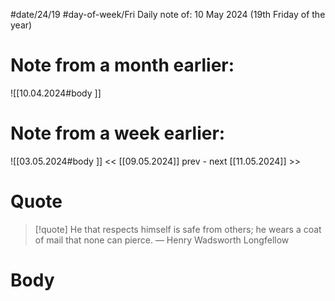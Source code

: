 
#date/24/19
#day-of-week/Fri
Daily note of: 10 May 2024 (19th Friday of the year)

# Note from a month earlier:
![[10.04.2024#body ]]

# Note from a week earlier:
![[03.05.2024#body ]]
 << [[09.05.2024]] prev - next [[11.05.2024]] >>
# Quote

> [!quote] He that respects himself is safe from others; he wears a coat of mail that none can pierce.
> — Henry Wadsworth Longfellow
# Body

